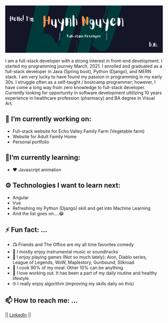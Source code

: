 ![Banner](_banner_.png)


I am a full-stack developer with a strong interest in front-end development. I started my programming journey March, 2021. I enrolled and graduated as a full-stack developer in Java (Spring boot), Python (Django), and MERN stack. I am very lucky to have found my passion in programming in my early 30s. I struggle often as a self-taught / bootcamp programmer; however, I have come a long way from zero knowledge to full-stack developer. Currently looking for opportunity in software development ultilizing 10 years experience in healthcare profession (pharmacy) and BA degree in Visual Art.


 ## 🔭 I’m currently working on:
 - Full-stack website for Echo Valley Family Farm (Vegetable farm)
 - Website for Adult Family Home 
 - Personal portfolio


## 🌱I’m currently learning:
- ❤️ Javascript animation

## ⚙ Technologies I want to learn next:
- Angular
- Vue
- Refreshing my Python (Django) skill and get into Machine Learning
- And the list goes  on....😂


## ⚡ Fun fact: ...
- :tv: Friends and The Office are my all time favorites comedy
- :violin: I mostly enjoy instrumental music or soundtracks
- :grimacing: I enjoy playing games (Not so much lately): Aion, Diablo series, League of Legends, WoW, Maplestory, Gunbound, Silkroad
- :poultry_leg: I cook 90% of my meal. Other 10% can be anything
- :muscle: I love working out. It has been a part of  my daily routine and healthy lifestyle
- 🤓 I really enjoy algorithm (improving my skills daily on this)


## 📫 How to reach me: ...
 ||
 [LinkedIn](https://www.linkedin.com/in/huynhtnguyen/ "Huynh's LinkedIn Profile")
 ||
 
<!--
- 🌱 I’m currently learning Python
- 👯 I’m looking to collaborate on React/Python
- 🤔 I’m looking for help with 
- 💬 Ask me about ...
- 📫 How to reach me: ...
- 😄 Pronouns: ...
- ⚡ Fun fact: ...
 -->

